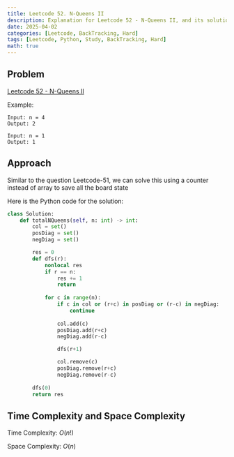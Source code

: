 ```yaml
---
title: Leetcode 52. N-Queens II
description: Explanation for Leetcode 52 - N-Queens II, and its solution in Python.
date: 2025-04-02
categories: [Leetcode, BackTracking, Hard]
tags: [Leetcode, Python, Study, BackTracking, Hard]
math: true
---
```


## Problem
[Leetcode 52 - N-Queens II](https://leetcode.com/problems/n-queens-ii/description/)

Example:
```
Input: n = 4
Output: 2

Input: n = 1
Output: 1
```

## Approach

Similar to the question Leetcode-51, we can solve this using a counter instead of array to save all the board state

Here is the Python code for the solution:
```python
class Solution:
    def totalNQueens(self, n: int) -> int:
        col = set()
        posDiag = set()
        negDiag = set()

        res = 0
        def dfs(r):
            nonlocal res
            if r == n:
                res += 1
                return
            
            for c in range(n):
                if c in col or (r+c) in posDiag or (r-c) in negDiag:
                    continue
                
                col.add(c)
                posDiag.add(r+c)
                negDiag.add(r-c)

                dfs(r+1)

                col.remove(c)
                posDiag.remove(r+c)
                negDiag.remove(r-c)
    
        dfs(0)
        return res
```
## Time Complexity and Space Complexity

Time Complexity: $O(n!)$

Space Complexity: $O(n)$